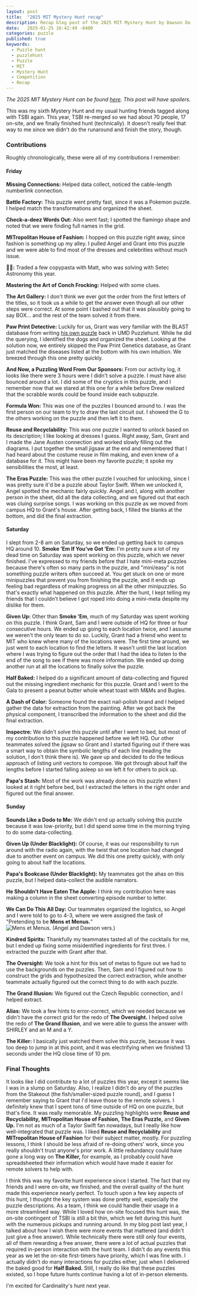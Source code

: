 ```yaml
---
layout: post
title:  "2025 MIT Mystery Hunt recap"
description: Recap blog post of the 2025 MIT Mystery Hunt by Dawson Do.
date:   2025-01-25 16:42:49 -0400
categories: puzzle
published: true
keywords:
  - Puzzle hunt
  - puzzlehunt
  - Puzzle
  - MIT
  - Mystery Hunt
  - Competition
  - Recap
---
```


*The 2025 MIT Mystery Hunt can be found [here](https://www.two-pi-noir.agency/). This post will have spoilers.*

This was my sixth Mystery Hunt and my usual hunting friends tagged along with TSBI again. This year, TSBI re-merged so we had about 70 people, 17 on-site, and we finally finished hunt (technically). It doesn't really feel that way to me since we didn't do the runaround and finish the story, though.

<!--excerpt-->

### Contributions

Roughly chronologically, these were all of my contributions I remember:

#### Friday
**Missing Connections:** Helped data collect, noticed the cable-length numberlink connection.

**Battle Factory:** This puzzle went pretty fast, since it was a Pokemon puzzle. I helped match the transformations and organized the sheet.

**Check-a-deez Words Out:** Also went fast; I spotted the flamingo shape and noted that we were finding full names in the grid.

**MITropolitan House of Fashion:** I hopped on this puzzle right away, since fashion is something up my alley. I pulled Angel and Grant into this puzzle and we were able to find most of the dresses and celebrities without much issue.

**📑🍝:** Traded a few copypasta with Matt, who was solving with Setec Astronomy this year.

**Mastering the Art of Conch Frocking:** Helped with some clues.

**The Art Gallery:** I don't think we ever got the order from the first letters of the titles, so it took us a while to get the answer even though all our other steps were correct. At some point I bashed out that it was plausibly going to say BOX... and the rest of the team solved it from there.

**Paw Print Detective:** Luckily for us, Grant was very familiar with the BLAST database from writing [his own puzzle](https://2021.umdpuzzle.club/puzzle/blasted.html) back in UMD Puzzlehunt. While he did the querying, I identified the dogs and organized the sheet. Looking at the solution now, we entirely skipped the Paw Print Genetics database, as Grant just matched the diseases listed at the bottom with his own intuition. We breezed through this one pretty quickly.

**And Now, a Puzzling Word From Our Sponsors:** From our activity log, it looks like there were 3 hours were I didn't solve a puzzle. I must have also bounced around a lot. I did some of the cryptics in this puzzle, and I remember now that we stared at this one for a while before Drew realized that the scrabble words could be found inside each subpuzzle.

**Formula Won:** This was one of the puzzles I bounced around to. I was the first person on our team to try to draw the last circuit out. I showed the G to the others working on the puzzle and then left it to them.

**Reuse and Recyclability:** This was one puzzle I wanted to unlock based on its description; I like looking at dresses I guess. Right away, Sam, Grant and I made the Jane Austen connection and worked slowly filling out the diagrams. I put together the small jigsaw at the end and remembered that I had heard about the costume reuse in film making, and even knew of a database for it. This might have been my favorite puzzle; it spoke my sensibilities the most, at least.

**The Eras Puzzle:** This was the other puzzle I vouched for unlocking, since I was pretty sure it'd be a puzzle about Taylor Swift. When we unlocked it, Angel spotted the mechanic fairly quickly. Angel and I, along with another person in the sheet, did all the data collecting, and we figured out that each was cluing surprise songs. I was working on this puzzle as we moved from campus HQ to Grant's house. After getting back, I filled the blanks at the bottom, and did the final extraction.

#### Saturday
I slept from 2-8 am on Saturday, so we ended up getting back to campus HQ around 10.
**Smoke ’Em If You’ve Got ’Em:** I'm pretty sure a lot of my dead time on Saturday was spent working on this puzzle, which we never finished. I've expressed to my friends before that I hate mini-meta puzzles because there's often so many parts in the puzzle, and "mini/easy" is not something puzzle writers often succeed at. You get stuck on one or more minipuzzles that prevent you from finishing the puzzle, and it ends up feeling bad regardless of making progress on all the other minipuzzles. So that's exactly what happened on this puzzle. After the hunt, I kept telling my friends that I couldn't believe I got roped into doing a mini-meta despite my dislike for them.

**Given Up:** Other than **Smoke ’Em**, much of my Saturday was spent working on this puzzle. I think Grant, Sam and I were outside of HQ for three or four consecutive hours. We ended up going to each location twice, and I assume we weren't the only team to do so. Luckily, Grant had a friend who went to MIT who knew where many of the locations were. The first time around, we just went to each location to find the letters. It wasn't until the last location where I was trying to figure out the order that I had the idea to listen to the end of the song to see if there was more information. We ended up doing another run at all the locations to finally solve the puzzle.

**Half Baked:** I helped do a significant amount of data-collecting and figured out the missing ingredient mechanic for this puzzle. Grant and I went to the Gala to present a peanut butter whole wheat toast with M&Ms and Bugles.

**A Dash of Color:** Someone found the exact nail-polish brand and I helped gather the data for extraction from the painting. After we got back the physical component, I transcribed the information to the sheet and did the final extraction.

**Inspectre:** We didn't solve this puzzle until after I went to bed, but most of my contribution to this puzzle happened before we left HQ. Our other teammates solved the jigsaw so Grant and I started figuring out if there was a smart way to obtain the symbolic lengths of each line (reading the solution, I don't think there is). We gave up and decided to do the tedious approach of listing unit vectors to compose. We got through about half the lengths before I started falling asleep so we left it for others to pick up.

**Papa's Stash:** Most of the work was already done on this puzzle when I looked at it right before bed, but I extracted the letters in the right order and figured out the final answer.

#### Sunday
**Sounds Like a Dodo to Me:** We didn't end up actually solving this puzzle because it was low-priority, but I did spend some time in the morning trying to do some data-collecting.

**Given Up (Under Blacklight):** Of course, it was our responsibility to run around with the radio again, with the twist that one location had changed due to another event on campus. We did this one pretty quickly, with only going to about half the locations.

**Papa's Bookcase (Under Blacklight):** My teammates got the ahas on this puzzle, but I helped data-collect the audible narrators.

**He Shouldn’t Have Eaten The Apple:** I think my contribution here was making a column in the sheet converting episode number to letter.

**We Can Do This All Day:** Our teammates organized the logistics, so Angel and I were told to go to 4-3, where we were assigned the task of "Pretending to be **Mens et Menus.**"
![Mens et Menus. (Angel and Dawson vers.)](/assets/images/mitmh/mensatmenus.jpg)

**Kindred Spirits:** Thankfully my teammates tasted all of the cocktails for me, but I ended up fixing some misidentified ingredients for first three. I extracted the puzzle with Grant after that.

**The Oversight:** We took a hint for this set of metas to figure out we had to use the backgrounds on the puzzles. Then, Sam and I figured out how to construct the grids and hypothesized the correct extraction, while another teammate actually figured out the correct thing to do with each puzzle.

**The Grand Illusion:** We figured out the Czech Republic connection, and I helped extract.

**Alias:** We took a few hints to error-correct, which we needed because we didn't have the correct grid for the redo of **The Oversight.** I helped solve the redo of **The Grand Illusion**, and we were able to guess the answer with SHIRLEY and an M and a Y.

**The Killer:** I basically just watched them solve this puzzle, because it was too deep to jump in at this point, and it was electrifying when we finished 13 seconds under the HQ close time of 10 pm.

### Final Thoughts

It looks like I did contribute to a lot of puzzles this year, except it seems like I was in a slump on Saturday. Also, I realize I didn't do any of the puzzles from the Stakeout (the fish/smaller-sized puzzle round), and I guess I remember saying to Grant that I'd leave those to the remote solvers. I definitely knew that I spent tons of time outside of HQ on one puzzle, but that's fine. It was really memorable. My puzzling highlights were **Reuse and Recyclability,** **MITropolitan House of Fashion,** **The Eras Puzzle,** and **Given Up.** I'm not as much of a Taylor Swift fan nowadays, but I really like how well-integrated that puzzle was. I liked **Reuse and Recyclability** and **MITropolitan House of Fashion** for their subject matter, mostly. For puzzling lessons, I think I should be less afraid of re-doing others' work, since you really shouldn't trust anyone's prior work. A little redundancy could have gone a long way on **The Killer,** for example, as I probably could have spreadsheeted their information which would have made it easier for remote solvers to help with.

I think this was my favorite hunt experience since I started. The fact that my friends and I were on-site, we finished, and the overall quality of the hunt made this experience nearly perfect. To touch upon a few key aspects of this hunt, I thought the key system was done pretty well, especially the puzzle descriptions. As a team, I think we could handle their usage in a more streamlined way. While I loved how on-site focused this hunt was, the on-site contingent of TSBI is still a bit thin, which we felt during this hunt with the numerous pickups and running around. In my blog post last year, I talked about how I wish there were more events that mattered (and didn't just give a free answer). While technically there were still only four events, all of them rewarding a free answer, there were a lot of actual puzzles that required in-person interaction with the hunt team. I didn't do any events this year as we let the on-site first-timers have priority, which I was fine with. I actually didn't do many interactions for puzzles either, just when I delivered the baked good for **Half Baked.** Still, I really do like that these puzzles existed, so I hope future hunts continue having a lot of in-person elements.

I'm excited for Cardinality's hunt next year.
